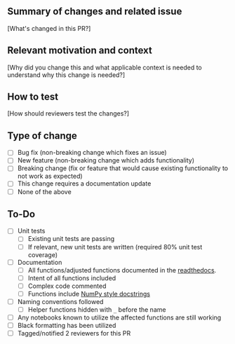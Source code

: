 ## Summary of changes and related issue
[What's changed in this PR?]

## Relevant motivation and context
[Why did you change this and what applicable context is needed to understand why this change is needed?]

## How to test 
[How should reviewers test the changes?] 

## Type of change
- [ ] Bug fix (non-breaking change which fixes an issue)
- [ ] New feature (non-breaking change which adds functionality)
- [ ] Breaking change (fix or feature that would cause existing functionality to not work as expected)
- [ ] This change requires a documentation update
- [ ] None of the above  

## To-Do
- [ ] Unit tests
  - [ ] Existing unit tests are passing
  - [ ] If relevant, new unit tests are written (required 80% unit test coverage)
- [ ] Documentation
  - [ ] All functions/adjusted functions documented in the [readthedocs](https://climakitae.readthedocs.io/en/latest/).
  - [ ] Intent of all functions included
  - [ ] Complex code commented
  - [ ] Functions include [NumPy style docstrings](https://sphinxcontrib-napoleon.readthedocs.io/en/latest/example_numpy.html) 
- [ ] Naming conventions followed
  - [ ] Helper functions hidden with `_` before the name
- [ ] Any notebooks known to utilize the affected functions are still working
- [ ] Black formatting has been utilized
- [ ] Tagged/notified 2 reviewers for this PR
